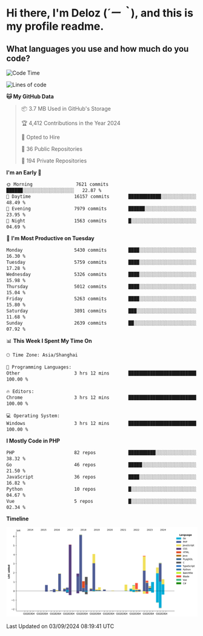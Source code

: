 # **Hi there, I'm Deloz (*´ー｀*), and this is my profile readme.**

## **What languages you use and how much do you code?**

<!--START_SECTION:waka-->
![Code Time](http://img.shields.io/badge/Code%20Time-4%2C584%20hrs-blue)

![Lines of code](https://img.shields.io/badge/From%20Hello%20World%20I%27ve%20Written-40.5%20million%20lines%20of%20code-blue)

**🐱 My GitHub Data** 

> 📦 3.7 MB Used in GitHub's Storage 
 > 
> 🏆 4,412 Contributions in the Year 2024
 > 
> 💼 Opted to Hire
 > 
> 📜 36 Public Repositories 
 > 
> 🔑 194 Private Repositories 
 > 
**I'm an Early 🐤** 

```text
🌞 Morning                7621 commits        ██████░░░░░░░░░░░░░░░░░░░   22.87 % 
🌆 Daytime                16157 commits       ████████████░░░░░░░░░░░░░   48.49 % 
🌃 Evening                7979 commits        ██████░░░░░░░░░░░░░░░░░░░   23.95 % 
🌙 Night                  1563 commits        █░░░░░░░░░░░░░░░░░░░░░░░░   04.69 % 
```
📅 **I'm Most Productive on Tuesday** 

```text
Monday                   5430 commits        ████░░░░░░░░░░░░░░░░░░░░░   16.30 % 
Tuesday                  5759 commits        ████░░░░░░░░░░░░░░░░░░░░░   17.28 % 
Wednesday                5326 commits        ████░░░░░░░░░░░░░░░░░░░░░   15.98 % 
Thursday                 5012 commits        ████░░░░░░░░░░░░░░░░░░░░░   15.04 % 
Friday                   5263 commits        ████░░░░░░░░░░░░░░░░░░░░░   15.80 % 
Saturday                 3891 commits        ███░░░░░░░░░░░░░░░░░░░░░░   11.68 % 
Sunday                   2639 commits        ██░░░░░░░░░░░░░░░░░░░░░░░   07.92 % 
```


📊 **This Week I Spent My Time On** 

```text
🕑︎ Time Zone: Asia/Shanghai

💬 Programming Languages: 
Other                    3 hrs 12 mins       █████████████████████████   100.00 % 

🔥 Editors: 
Chrome                   3 hrs 12 mins       █████████████████████████   100.00 % 

💻 Operating System: 
Windows                  3 hrs 12 mins       █████████████████████████   100.00 % 
```

**I Mostly Code in PHP** 

```text
PHP                      82 repos            ██████████░░░░░░░░░░░░░░░   38.32 % 
Go                       46 repos            █████░░░░░░░░░░░░░░░░░░░░   21.50 % 
JavaScript               36 repos            ████░░░░░░░░░░░░░░░░░░░░░   16.82 % 
Python                   10 repos            █░░░░░░░░░░░░░░░░░░░░░░░░   04.67 % 
Vue                      5 repos             █░░░░░░░░░░░░░░░░░░░░░░░░   02.34 % 
```



**Timeline**

![Lines of Code chart](https://raw.githubusercontent.com/deloz/deloz/main/assets/bar_graph.png)


 Last Updated on 03/09/2024 08:19:41 UTC
<!--END_SECTION:waka-->
